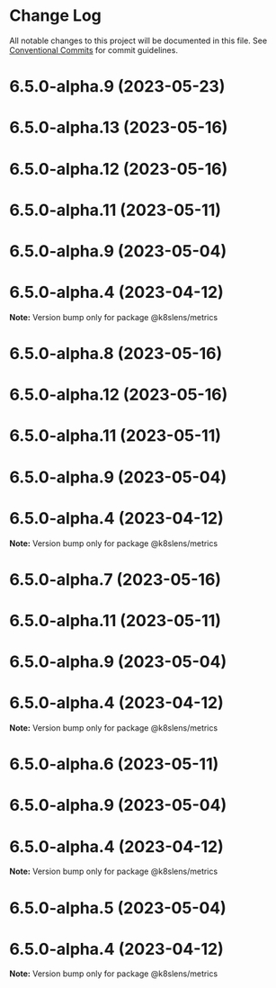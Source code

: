 # Change Log

All notable changes to this project will be documented in this file.
See [Conventional Commits](https://conventionalcommits.org) for commit guidelines.

# 6.5.0-alpha.9 (2023-05-23)



# 6.5.0-alpha.13 (2023-05-16)



# 6.5.0-alpha.12 (2023-05-16)



# 6.5.0-alpha.11 (2023-05-11)



# 6.5.0-alpha.9 (2023-05-04)



# 6.5.0-alpha.4 (2023-04-12)

**Note:** Version bump only for package @k8slens/metrics





# 6.5.0-alpha.8 (2023-05-16)



# 6.5.0-alpha.12 (2023-05-16)



# 6.5.0-alpha.11 (2023-05-11)



# 6.5.0-alpha.9 (2023-05-04)



# 6.5.0-alpha.4 (2023-04-12)

**Note:** Version bump only for package @k8slens/metrics





# 6.5.0-alpha.7 (2023-05-16)



# 6.5.0-alpha.11 (2023-05-11)



# 6.5.0-alpha.9 (2023-05-04)



# 6.5.0-alpha.4 (2023-04-12)

**Note:** Version bump only for package @k8slens/metrics





# 6.5.0-alpha.6 (2023-05-11)



# 6.5.0-alpha.9 (2023-05-04)



# 6.5.0-alpha.4 (2023-04-12)

**Note:** Version bump only for package @k8slens/metrics





# 6.5.0-alpha.5 (2023-05-04)



# 6.5.0-alpha.4 (2023-04-12)

**Note:** Version bump only for package @k8slens/metrics
